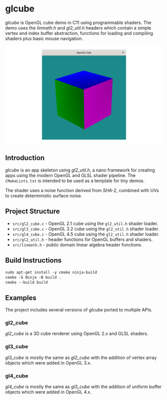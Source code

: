 # glcube

_glcube_ is OpenGL cube demo in C11 using programmable shaders. The demo
uses the _linmath.h_ and _gl2_util.h_ headers which contain a simple
vertex and index buffer abstraction, functions for loading and compiling
shaders plus basic mouse navigation.

![glcube](/images/glcube.png)

## Introduction

_glcube_ is an app skeleton using _gl2_util.h_, a nano framework for
creating apps using the modern OpenGL and GLSL shader pipeline. The
`CMakeLists.txt` is intended to be used as a template for tiny demos.

The shader uses a noise function derived from _SHA-2_, combined with
UVs to create deterministic surface noise.

## Project Structure

- `src/gl2_cube.c` - OpenGL 2.1 cube using the `gl2_util.h` shader loader.
- `src/gl3_cube.c` - OpenGL 3.2 cube using the `gl2_util.h` shader loader.
- `src/gl4_cube.c` - OpenGL 4.5 cube using the `gl2_util.h` shader loader.
- `src/gl2_util.h` - header functions for OpenGL buffers and shaders.
- `src/linmath.h` - public domain linear algebra header functions.

## Build Instructions

```
sudo apt-get install -y cmake ninja-build
cmake -G Ninja -B build .
cmake --build build
```

## Examples

The project includes several versions of _glcube_ ported to multiple APIs.

### gl2_cube

_gl2_cube_ is a 3D cube renderer using OpenGL 2.x and GLSL shaders.

### gl3_cube

_gl3_cube_ is mostly the same as _gl2_cube_ with the addition of vertex
array objects which were added in OpenGL 3.x.

### gl4_cube

_gl4_cube_ is mostly the same as _gl3_cube_ with the addition of uniform
buffer objects which were added in OpenGL 4.x.
